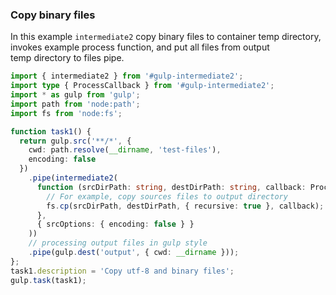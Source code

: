 ### Copy binary files

In this example `intermediate2` copy binary files to
container temp directory, invokes example process function,
and put all files from output temp directory
to files pipe.

```typescript file=./gulpfile.ts
import { intermediate2 } from '#gulp-intermediate2';
import type { ProcessCallback } from '#gulp-intermediate2';
import * as gulp from 'gulp';
import path from 'node:path';
import fs from 'node:fs';

function task1() {
  return gulp.src('**/*', {
    cwd: path.resolve(__dirname, 'test-files'),
    encoding: false
  })
    .pipe(intermediate2(
      function (srcDirPath: string, destDirPath: string, callback: ProcessCallback): void {
        // For example, copy sources files to output directory
        fs.cp(srcDirPath, destDirPath, { recursive: true }, callback);
      },
      { srcOptions: { encoding: false } }
    ))
    // processing output files in gulp style
    .pipe(gulp.dest('output', { cwd: __dirname }));
};
task1.description = 'Copy utf-8 and binary files';
gulp.task(task1);

```
